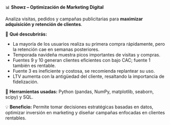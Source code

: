 📊 **Showz – Optimización de Marketing Digital**

Analiza visitas, pedidos y campañas publicitarias para **maximizar adquisición y retención de clientes**.

🔹 **Qué descubrirás:**

* La mayoría de los usuarios realiza su primera compra rápidamente, pero la retención cae en semanas posteriores.
* Temporada navideña muestra picos importantes de visitas y compras.
* Fuentes 9 y 10 generan clientes eficientes con bajo CAC; fuente 1 también es rentable.
* Fuente 3 es ineficiente y costosa, se recomienda replantear su uso.
* LTV aumenta con la antigüedad del cliente, resaltando la importancia de fidelización.

🔧 **Herramientas usadas:** Python (pandas, NumPy, matplotlib, seaborn, scipy) y SQL.

💡 **Beneficio:** Permite tomar decisiones estratégicas basadas en datos, optimizar inversión en marketing y diseñar campañas enfocadas en clientes rentables.
